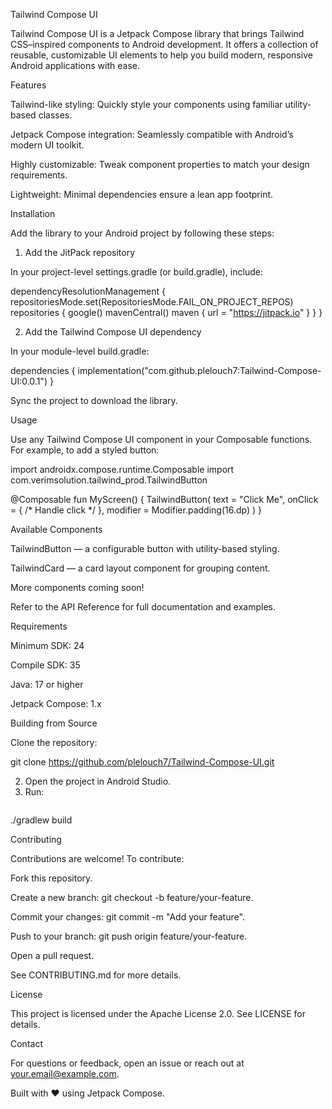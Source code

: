 Tailwind Compose UI

Tailwind Compose UI is a Jetpack Compose library that brings Tailwind CSS–inspired components to Android development. It offers a collection of reusable, customizable UI elements to help you build modern, responsive Android applications with ease.

Features

Tailwind-like styling: Quickly style your components using familiar utility-based classes.

Jetpack Compose integration: Seamlessly compatible with Android’s modern UI toolkit.

Highly customizable: Tweak component properties to match your design requirements.

Lightweight: Minimal dependencies ensure a lean app footprint.

Installation

Add the library to your Android project by following these steps:

1. Add the JitPack repository

In your project-level settings.gradle (or build.gradle), include:

dependencyResolutionManagement {
    repositoriesMode.set(RepositoriesMode.FAIL_ON_PROJECT_REPOS)
    repositories {
        google()
        mavenCentral()
        maven { url = "https://jitpack.io" }
    }
}

2. Add the Tailwind Compose UI dependency

In your module-level build.gradle:

dependencies {
    implementation("com.github.plelouch7:Tailwind-Compose-UI:0.0.1")
}

Sync the project to download the library.

Usage

Use any Tailwind Compose UI component in your Composable functions. For example, to add a styled button:

import androidx.compose.runtime.Composable
import com.verimsolution.tailwind_prod.TailwindButton

@Composable
fun MyScreen() {
    TailwindButton(
        text = "Click Me",
        onClick = { /* Handle click */ },
        modifier = Modifier.padding(16.dp)
    )
}

Available Components

TailwindButton — a configurable button with utility-based styling.

TailwindCard — a card layout component for grouping content.

More components coming soon!

Refer to the API Reference for full documentation and examples.

Requirements

Minimum SDK: 24

Compile SDK: 35

Java: 17 or higher

Jetpack Compose: 1.x

Building from Source

Clone the repository:



git clone https://github.com/plelouch7/Tailwind-Compose-UI.git

2. Open the project in Android Studio.
3. Run:
   ```bash
./gradlew build

Contributing

Contributions are welcome! To contribute:

Fork this repository.

Create a new branch: git checkout -b feature/your-feature.

Commit your changes: git commit -m "Add your feature".

Push to your branch: git push origin feature/your-feature.

Open a pull request.

See CONTRIBUTING.md for more details.

License

This project is licensed under the Apache License 2.0. See LICENSE for details.

Contact

For questions or feedback, open an issue or reach out at your.email@example.com.

Built with ❤️ using Jetpack Compose.

